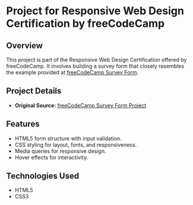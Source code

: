 # Project for Responsive Web Design Certification by freeCodeCamp

## Overview

This project is part of the Responsive Web Design Certification offered by freeCodeCamp. It involves building a survey form that closely resembles the example provided at [freeCodeCamp Survey Form](https://survey-form.freecodecamp.rocks).

## Project Details

- **Original Source:** [freeCodeCamp Survey Form Project](https://www.freecodecamp.org/learn/2022/responsive-web-design/build-a-survey-form-project/build-a-survey-form)

## Features

- HTML5 form structure with input validation.
- CSS styling for layout, fonts, and responsiveness.
- Media queries for responsive design.
- Hover effects for interactivity.

## Technologies Used

- HTML5
- CSS3
